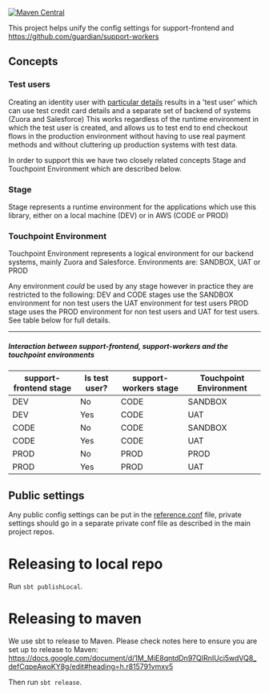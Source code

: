 [![Maven Central](https://maven-badges.herokuapp.com/maven-central/com.gu/support-config_2.11/badge.svg)](https://maven-badges.herokuapp.com/maven-central/com.gu/support-config_2.11)

This project helps unify the config settings for support-frontend and https://github.com/guardian/support-workers

## Concepts

### Test users
Creating an identity user with [particular details](https://support.theguardian.com/test-users)
results in a 'test user' which can use test credit card details and a separate set of backend of systems (Zuora and Salesforce)
This works regardless of the runtime environment in which the test user is created, and allows us to test end to end
checkout flows in the production environment without having to use real payment methods and without cluttering up
production systems with test data.

In order to support this we have two closely related concepts Stage and Touchpoint Environment which are described below.

### Stage
Stage represents a runtime environment for the applications which use this library,
 either on a local machine (DEV) or in AWS (CODE or PROD)

### Touchpoint Environment
Touchpoint Environment represents a logical environment for our backend systems, mainly Zuora and Salesforce.
Environments are: SANDBOX, UAT or PROD

Any environment *could* be used by any stage however in practice they are restricted to the following:
DEV and CODE stages use the SANDBOX environment for non test users the UAT environment for test users
PROD stage uses the PROD environment for non test users and UAT for test users. See table below for full details.


--------------------------------------

##### Interaction between support-frontend, support-workers and the touchpoint environments

|support-frontend stage| Is test user?|support-workers stage|Touchpoint Environment |
|----------------------|--------------|---------------------|-----------------------|
|DEV                   |No            |CODE                 |SANDBOX                |
|DEV                   |Yes           |CODE                 |UAT                    |
|CODE                  |No            |CODE                 |SANDBOX                |
|CODE                  |Yes           |CODE                 |UAT                    |
|PROD                  |No            |PROD                 |PROD                   |
|PROD                  |Yes           |PROD                 |UAT                    |



## Public settings
Any public config settings can be put in the [reference.conf](src/main/resources/reference.conf) file,
private settings should go in a separate private conf file as described in
the main project repos.

Releasing to local repo
==================

Run `sbt publishLocal`.


Releasing to maven
==================

We use sbt to release to Maven. Please check notes here to ensure you are set up to release to Maven:
https://docs.google.com/document/d/1M_MiE8qntdDn97QIRnIUci5wdVQ8_defCqpeAwoKY8g/edit#heading=h.r815791vmxv5

Then run `sbt release`.


